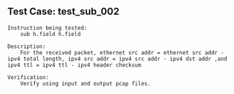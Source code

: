 Test Case: test_sub_002
-----------------------

    Instruction being tested:
        sub h.field h.field

    Description:
        For the received packet, ethernet src addr = ethernet src addr - ipv4 total length, ipv4 src addr = ipv4 src addr - ipv4 dst addr ,and ipv4 ttl = ipv4 ttl - ipv4 header checksum

    Verification:
		Verify using input and output pcap files.
